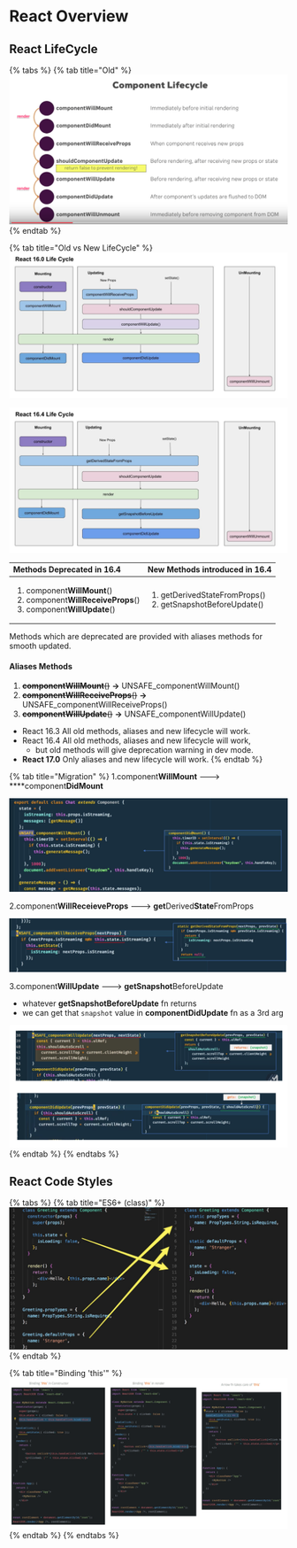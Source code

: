 # React Overview

## React LifeCycle

{% tabs %}
{% tab title="Old" %}
![](../../.gitbook/assets/image%20%28188%29.png)
{% endtab %}

{% tab title="Old vs New LifeCycle" %}
![](../../.gitbook/assets/image%20%2836%29.png)

![](../../.gitbook/assets/image%20%2821%29.png)

<table>
  <thead>
    <tr>
      <th style="text-align:left">Methods Deprecated in 16.4</th>
      <th style="text-align:left">New Methods introduced in 16.4</th>
    </tr>
  </thead>
  <tbody>
    <tr>
      <td style="text-align:left">
        <p></p>
        <ol>
          <li>component<b>WillMount</b>()</li>
          <li>component<b>WillReceiveProps</b>()</li>
          <li>component<b>WillUpdate</b>()</li>
        </ol>
      </td>
      <td style="text-align:left">
        <p></p>
        <ol>
          <li>getDerivedStateFromProps()</li>
          <li>getSnapshotBeforeUpdate()</li>
        </ol>
      </td>
    </tr>
  </tbody>
</table>Methods which are deprecated are provided with aliases methods for smooth updated.

#### Aliases Methods

1. ~~**componentWillMount**\(\)~~ **→**  UNSAFE\_componentWillMount\(\)
2. ~~**componentWillReceiveProps**\(\)~~ **→**  UNSAFE\_componentWillReceiveProps\(\)
3. ~~**componentWillUpdate**\(\)~~ **→**  UNSAFE\_componentWillUpdate\(\)

* React 16.3 All old methods, aliases and new lifecycle will work.
* React 16.4 All old methods, aliases and new lifecycle will work, 
  * but old methods will give deprecation warning in dev mode.
* **React 17.0** Only aliases and new lifecycle will work.
{% endtab %}

{% tab title="Migration" %}
1.component**WillMount** ---&gt; ****component**DidMount**

![just a name change](../../.gitbook/assets/image%20%2825%29.png)

2.component**WillReceieveProps** ---&gt; **get**Derived**State**FromProps

![since newFn  is static &apos;this&apos; is not accessible \(i.e. this.state.xxxx\)](../../.gitbook/assets/image%20%28169%29.png)

3.component**WillUpdate** ---&gt; **getSnapshot**BeforeUpdate

* whatever **getSnapshotBeforeUpdate** fn returns 
* we can get that `snapshot` value in **componentDidUpdate** fn as a 3rd arg

![](../../.gitbook/assets/image%20%2846%29.png)
{% endtab %}
{% endtabs %}



## React Code Styles

{% tabs %}
{% tab title="ES6+ \(class\)" %}
![](../../.gitbook/assets/image%20%28105%29.png)
{% endtab %}

{% tab title="Binding \'this\'" %}
![](../../.gitbook/assets/image%20%2855%29.png)
{% endtab %}
{% endtabs %}

